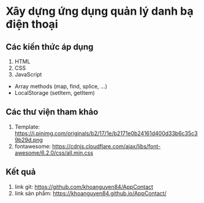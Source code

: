# Xây dựng ứng dụng quản lý danh bạ điện thoại

## Các kiến thức áp dụng
1. HTML
2. CSS
3. JavaScript
+ Array methods (map, find, splice, ...)
+ LocalStorage (setItem, getItem)
## Các thư viện tham khảo
1. Template: https://i.pinimg.com/originals/b2/17/1e/b2171e0b24161d400d33b6c35c39b29d.png
2. fontawesome: https://cdnjs.cloudflare.com/ajax/libs/font-awesome/6.2.0/css/all.min.css

## Kết quả
1. link git: https://github.com/khoanguyen84/AppContact
2. link sản phẩm: https://khoanguyen84.github.io/AppContact/
